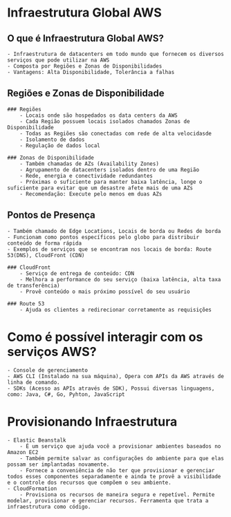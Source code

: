# Infraestrutura Global AWS

## O que é Infraestrutura Global AWS?
	- Infraestrutura de datacenters em todo mundo que fornecem os diversos serviços que pode utilizar na AWS
	- Composta por Regiões e Zonas de Disponibilidades
	- Vantagens: Alta Disponibilidade, Tolerância a falhas
	
## Regiões e Zonas de Disponibilidade
	### Regiões
		- Locais onde são hospedados os data centers da AWS 
		- Cada Região possuem locais isolados chamados Zonas de Disponibilidade
		- Todas as Regiões são conectadas com rede de alta velocidasde
		- Isolamento de dados
		- Regulação de dados local
	
	### Zonas de Disponibilidade
		- Também chamadas de AZs (Availability Zones)
		- Agrupamento de datacenters isolados dentro de uma Região
		- Rede, energia e conectividade redundantes
		- Próximas o suficiente para manter baixa latência, longe o suficiente para evitar que um desastre afete mais de uma AZs
		- Recomendação: Execute pelo menos em duas AZs
		
## Pontos de Presença
	- Também chamado de Edge Locations, Locais de borda ou Redes de borda
	- Funcionam como pontos específicos pelo globo para distribuir conteúdo de forma rápida
	- Exemplos de serviços que se encontram nos locais de borda: Route 53(DNS), CloudFront (CDN)
	
	### CloudFront
		- Serviço de entrega de conteúdo: CDN
		- Melhora a performance do seu serviço (baixa latência, alta taxa de transferência)
		- Provê conteúdo o mais próximo possível do seu usuário
		
	### Route 53
		- Ajuda os clientes a redirecionar corretamente as requisições
		
# Como é possível interagir com os serviços AWS?
	- Console de gerenciamento
	- AWS CLI (Instalado na sua máquina), Opera com APIs da AWS através de linha de comando.
	- SDKs (Acesso as APIs através de SDK), Possui diversas linguagens, como: Java, C#, Go, Pyhton, JavaScript
	
# Provisionando Infraestrutura
	- Elastic Beanstalk
		- É um serviço que ajuda você a provisionar ambientes baseados no Amazon EC2
		- Também permite salvar as configurações do ambiente para que elas possam ser implantadas novamente. 
		- Fornece a conveniência de não ter que provisionar e gerenciar todos esses componentes separadamente e ainda te provê a visibilidade e o controle dos recursos que compõem o seu ambiente.
	- CloudFormation
		- Provisiona os recursos de maneira segura e repetível. Permite modelar, provisionar e gerenciar recursos. Ferramenta que trata a infraestrutura como código.
	
	